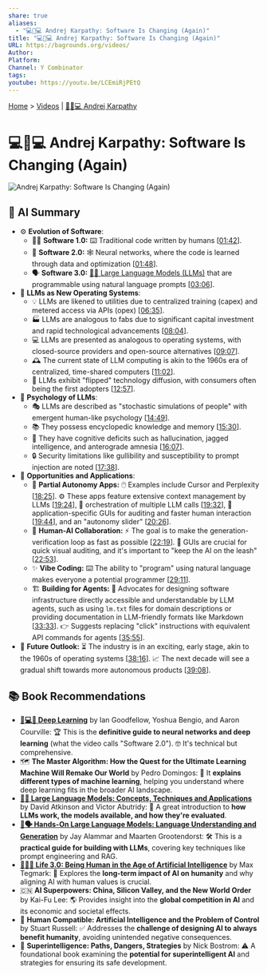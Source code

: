 ```yaml
---
share: true
aliases:
  - "💻🔄💻 Andrej Karpathy: Software Is Changing (Again)"
title: "💻🔄💻 Andrej Karpathy: Software Is Changing (Again)"
URL: https://bagrounds.org/videos/
Author: 
Platform: 
Channel: Y Combinator
tags: 
youtube: https://youtu.be/LCEmiRjPEtQ
---
```

[Home](../index.md) > [Videos](./index.md) | [🤖🧠💻 Andrej Karpathy](../people/andrej-karpathy.md)  
# 💻🔄💻 Andrej Karpathy: Software Is Changing (Again)  
![Andrej Karpathy: Software Is Changing (Again)](https://youtu.be/LCEmiRjPEtQ)  
  
## 🤖 AI Summary  
* ⚙️ **Evolution of Software**:  
    * 👨‍💻 **Software 1.0:** ⌨️ Traditional code written by humans \[[01:42](http://www.youtube.com/watch?v=LCEmiRjPEtQ&t=102)\].  
    * 🧠 **Software 2.0:** 🕸️ Neural networks, where the code is learned through data and optimization \[[01:48](http://www.youtube.com/watch?v=LCEmiRjPEtQ&t=108)\].  
    * 🗣️ **Software 3.0:** [🤖🦜 Large Language Models (LLMs)](../topics/large-language-models.md) that are programmable using natural language prompts \[[03:06](http://www.youtube.com/watch?v=LCEmiRjPEtQ&t=186)\].  
* 🏢 **LLMs as New Operating Systems**:  
    * 💡 LLMs are likened to utilities due to centralized training (capex) and metered access via APIs (opex) \[[06:35](http://www.youtube.com/watch?v=LCEmiRjPEtQ&t=395)\].  
    * 🏭 LLMs are analogous to fabs due to significant capital investment and rapid technological advancements \[[08:04](http://www.youtube.com/watch?v=LCEmiRjPEtQ&t=484)\].  
    * 💻 LLMs are presented as analogous to operating systems, with closed-source providers and open-source alternatives \[[09:07](http://www.youtube.com/watch?v=LCEmiRjPEtQ&t=547)\].  
    * 🕰️ The current state of LLM computing is akin to the 1960s era of centralized, time-shared computers \[[11:02](http://www.youtube.com/watch?v=LCEmiRjPEtQ&t=662)\].  
    * 🔄 LLMs exhibit "flipped" technology diffusion, with consumers often being the first adopters \[[12:57](http://www.youtube.com/watch?v=LCEmiRjPEtQ&t=777)\].  
* 🧠 **Psychology of LLMs**:  
    * 🎭 LLMs are described as "stochastic simulations of people" with emergent human-like psychology \[[14:49](http://www.youtube.com/watch?v=LCEmiRjPEtQ&t=889)\].  
    * 📚 They possess encyclopedic knowledge and memory \[[15:30](http://www.youtube.com/watch?v=LCEmiRjPEtQ&t=930)\].  
    * 🤕 They have cognitive deficits such as hallucination, jagged intelligence, and anterograde amnesia \[[16:07](http://www.youtube.com/watch?v=LCEmiRjPEtQ&t=967)\].  
    * 🔒 Security limitations like gullibility and susceptibility to prompt injection are noted \[[17:38](http://www.youtube.com/watch?v=LCEmiRjPEtQ&t=1058)\].  
* 🚀 **Opportunities and Applications**:  
    * 🤖 **Partial Autonomy Apps:** 🖱️ Examples include Cursor and Perplexity \[[18:25](http://www.youtube.com/watch?v=LCEmiRjPEtQ&t=1105)\]. ⚙️ These apps feature extensive context management by LLMs \[[19:24](http://www.youtube.com/watch?v=LCEmiRjPEtQ&t=1164)\], 🔗 orchestration of multiple LLM calls \[[19:32](http://www.youtube.com/watch?v=LCEmiRjPEtQ&t=1172)\], 🎨 application-specific GUIs for auditing and faster human interaction \[[19:44](http://www.youtube.com/watch?v=LCEmiRjPEtQ&t=1184)\], and an "autonomy slider" \[[20:26](http://www.youtube.com/watch?v=LCEmiRjPEtQ&t=1226)\].  
    * 🤝 **Human-AI Collaboration:** ⚡ The goal is to make the generation-verification loop as fast as possible \[[22:19](http://www.youtube.com/watch?v=LCEmiRjPEtQ&t=1339)\]. 🎨 GUIs are crucial for quick visual auditing, and it's important to "keep the AI on the leash" \[[22:53](http://www.youtube.com/watch?v=LCEmiRjPEtQ&t=1373)\].  
    * ✨ **Vibe Coding:** ⌨️ The ability to "program" using natural language makes everyone a potential programmer \[[29:11](http://www.youtube.com/watch?v=LCEmiRjPEtQ&t=1751)\].  
    * 🏗️ **Building for Agents:** 🧱 Advocates for designing software infrastructure directly accessible and understandable by LLM agents, such as using `lm.txt` files for domain descriptions or providing documentation in LLM-friendly formats like Markdown \[[33:33](http://www.youtube.com/watch?v=LCEmiRjPEtQ&t=2013)\]. 👉 Suggests replacing "click" instructions with equivalent API commands for agents \[[35:55](http://www.youtube.com/watch?v=LCEmiRjPEtQ&t=2155)\].  
* 🔮 **Future Outlook:** ⏳ The industry is in an exciting, early stage, akin to the 1960s of operating systems \[[38:16](http://www.youtube.com/watch?v=LCEmiRjPEtQ&t=2296)\]. 📈 The next decade will see a gradual shift towards more autonomous products \[[39:08](http://www.youtube.com/watch?v=LCEmiRjPEtQ&t=2348)\].  
  
## 📚 Book Recommendations  
* **[🧠💻🤖 Deep Learning](../books/deep-learning.md)** by Ian Goodfellow, Yoshua Bengio, and Aaron Courville: 🏆 This is the **definitive guide to neural networks and deep learning** (what the video calls "Software 2.0"). 🤓 It's technical but comprehensive.  
* 🗺️ **The Master Algorithm: How the Quest for the Ultimate Learning Machine Will Remake Our World** by Pedro Domingos: 🧩 It **explains different types of machine learning**, helping you understand where deep learning fits in the broader AI landscape.  
* **[🤖🦜 Large Language Models: Concepts, Techniques and Applications](../books/large-language-models-concepts-techniques-and-applications.md)** by David Atkinson and Victor Abutridy: 📖 A great introduction to **how LLMs work, the models available, and how they're evaluated**.  
* **[🤖🗣️ Hands-On Large Language Models: Language Understanding and Generation](../books/hands-on-large-language-models-language-understanding-and-generation.md)** by Jay Alammar and Maarten Grootendorst: 🛠️ This is a **practical guide for building with LLMs**, covering key techniques like prompt engineering and RAG.  
* **[🧬👥💾 Life 3.0: Being Human in the Age of Artificial Intelligence](../books/life-3-0.md)** by Max Tegmark: 🤔 Explores the **long-term impact of AI on humanity** and why aligning AI with human values is crucial.  
* 🇨🇳 **AI Superpowers: China, Silicon Valley, and the New World Order** by Kai-Fu Lee: 🌎 Provides insight into the **global competition in AI** and its economic and societal effects.  
* 🤖 **Human Compatible: Artificial Intelligence and the Problem of Control** by Stuart Russell: ✅ Addresses the **challenge of designing AI to always benefit humanity**, avoiding unintended negative consequences.  
* 🤯 **Superintelligence: Paths, Dangers, Strategies** by Nick Bostrom: ⚠️ A foundational book examining the **potential for superintelligent AI** and strategies for ensuring its safe development.
